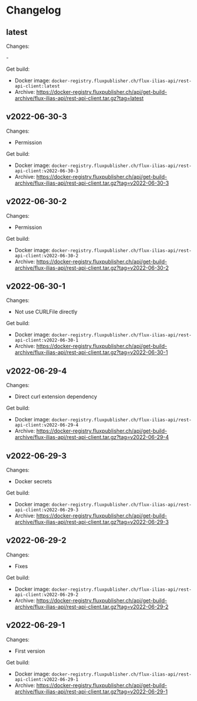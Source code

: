 # Changelog

## latest

Changes:

\-

Get build:

- Docker image: `docker-registry.fluxpublisher.ch/flux-ilias-api/rest-api-client:latest`
- Archive: https://docker-registry.fluxpublisher.ch/api/get-build-archive/flux-ilias-api/rest-api-client.tar.gz?tag=latest

## v2022-06-30-3

Changes:

- Permission

Get build:

- Docker image: `docker-registry.fluxpublisher.ch/flux-ilias-api/rest-api-client:v2022-06-30-3`
- Archive: https://docker-registry.fluxpublisher.ch/api/get-build-archive/flux-ilias-api/rest-api-client.tar.gz?tag=v2022-06-30-3

## v2022-06-30-2

Changes:

- Permission

Get build:

- Docker image: `docker-registry.fluxpublisher.ch/flux-ilias-api/rest-api-client:v2022-06-30-2`
- Archive: https://docker-registry.fluxpublisher.ch/api/get-build-archive/flux-ilias-api/rest-api-client.tar.gz?tag=v2022-06-30-2

## v2022-06-30-1

Changes:

- Not use CURLFile directly

Get build:

- Docker image: `docker-registry.fluxpublisher.ch/flux-ilias-api/rest-api-client:v2022-06-30-1`
- Archive: https://docker-registry.fluxpublisher.ch/api/get-build-archive/flux-ilias-api/rest-api-client.tar.gz?tag=v2022-06-30-1

## v2022-06-29-4

Changes:

- Direct curl extension dependency

Get build:

- Docker image: `docker-registry.fluxpublisher.ch/flux-ilias-api/rest-api-client:v2022-06-29-4`
- Archive: https://docker-registry.fluxpublisher.ch/api/get-build-archive/flux-ilias-api/rest-api-client.tar.gz?tag=v2022-06-29-4

## v2022-06-29-3

Changes:

- Docker secrets

Get build:

- Docker image: `docker-registry.fluxpublisher.ch/flux-ilias-api/rest-api-client:v2022-06-29-3`
- Archive: https://docker-registry.fluxpublisher.ch/api/get-build-archive/flux-ilias-api/rest-api-client.tar.gz?tag=v2022-06-29-3

## v2022-06-29-2

Changes:

- Fixes

Get build:

- Docker image: `docker-registry.fluxpublisher.ch/flux-ilias-api/rest-api-client:v2022-06-29-2`
- Archive: https://docker-registry.fluxpublisher.ch/api/get-build-archive/flux-ilias-api/rest-api-client.tar.gz?tag=v2022-06-29-2

## v2022-06-29-1

Changes:

- First version

Get build:

- Docker image: `docker-registry.fluxpublisher.ch/flux-ilias-api/rest-api-client:v2022-06-29-1`
- Archive: https://docker-registry.fluxpublisher.ch/api/get-build-archive/flux-ilias-api/rest-api-client.tar.gz?tag=v2022-06-29-1

